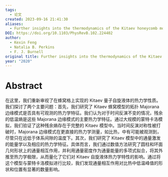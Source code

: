 ```yaml
---
tags:
  - 论文
created: 2023-09-16 21:41:30
aliases:
  - Further insights into the thermodynamics of the Kitaev honeycomb model
DOI: https://doi.org/10.1103/PhysRevB.102.224402
author:
  - Kexin Feng
  - Natalia B. Perkins
  - F. J. Burnell
original title: Further insights into the thermodynamics of the Kitaev honeycomb model
year: "2020"
---
```


# Abstract

在这里，我们重新审视了在蜂窝格上实现的 Kitaev 量子自旋液体的热力学性质。我们探讨了两个主要问题：首先，我们研究了 Kitaev 蜂窝模型的拓扑 Majorana 边缘模式是否具有可观测的热力学特征。我们认为对于时间反演不变的情况，残余的低温熵是这些 Majorana 边缘模式的主要热力学特征。通过大规模的蒙特卡洛模拟，我们验证了这种残余熵存在于完整的 Kitaev 模型中。当时间反演对称性被打破时，Majorana 边缘模式在更直接的热力学测量，如比热，中有可能被观测到，尽管只在远低于体系间隙的温度下。其次，我们研究了 Kitaev 模型中的通量激发的能量学以及相应的热力学特征。具体而言，我们通过数值方法研究了圆柱和环面几何形状上的通量相互作用，并利用通量密度作为通量能量的多项式拟合，将其外推至热力学极限，从而量化了它们对 Kitaev 自旋液体热力学特性的影响。通过将这个模型与蒙特卡洛模拟进行比较，我们发现通量相互作用对比热中低温峰值的形状和位置有显著的数量影响。